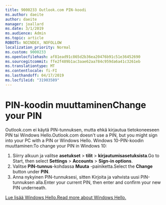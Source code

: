 ```yaml
---
title: 9000233 Outlook.com PIN-koodi
ms.author: daeite
author: daeite
manager: joallard
ms.date: 3/1/2019
ms.audience: Admin
ms.topic: article
ROBOTS: NOINDEX, NOFOLLOW
localization_priority: Normal
ms.custom: 9000233
ms.openlocfilehash: af81ead91c865d2b36ea20476b91c51e36452690
ms.sourcegitcommit: ffe2f489b1ac3aae62aa784c959da6a41c3261eb
ms.translationtype: MT
ms.contentlocale: fi-FI
ms.lasthandoff: 04/17/2019
ms.locfileid: "31903589"
---
```

# <a name="change-your-pin"></a><span data-ttu-id="05bbf-102">PIN-koodin muuttaminen</span><span class="sxs-lookup"><span data-stu-id="05bbf-102">Change your PIN</span></span>

<span data-ttu-id="05bbf-103">Outlook.com ei käytä PIN-tunnuksen, mutta ehkä kirjautua tietokoneeseen PIN tai Windows Hello.</span><span class="sxs-lookup"><span data-stu-id="05bbf-103">Outlook.com doesn't use a PIN, but you might sign into your PC with a PIN or Windows Hello.</span></span> <span data-ttu-id="05bbf-104">Windows 10-PIN-koodin muuttaminen:</span><span class="sxs-lookup"><span data-stu-id="05bbf-104">To change your PIN in Windows 10:</span></span>

1. <span data-ttu-id="05bbf-105">Siirry alkuun ja valitse **asetukset** > **tilit** > **kirjautumisasetuksista**.</span><span class="sxs-lookup"><span data-stu-id="05bbf-105">Go to Start, then select **Settings** > **Accounts** > **Sign-in options**.</span></span>
2. <span data-ttu-id="05bbf-106">Valitse **PIN-tunnus**-kohdassa **Muuta** -painiketta.</span><span class="sxs-lookup"><span data-stu-id="05bbf-106">Select the **Change** button under **PIN**.</span></span>
3. <span data-ttu-id="05bbf-107">Anna nykyinen PIN-tunnuksesi, sitten Kirjoita ja vahvista uusi PIN-tunnuksen alla.</span><span class="sxs-lookup"><span data-stu-id="05bbf-107">Enter your current PIN, then enter and confirm your new PIN underneath.</span></span>

[<span data-ttu-id="05bbf-108">Lue lisää Windows Hello.</span><span class="sxs-lookup"><span data-stu-id="05bbf-108">Read more about Windows Hello.</span></span>](https://support.microsoft.com/help/17215/)